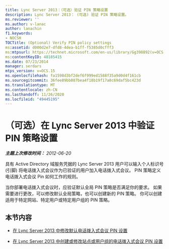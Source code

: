 ```yaml
---
title: Lync Server 2013：（可选）验证 PIN 策略设置
description: Lync Server 2013： (可选) 验证 PIN 策略设置。
ms.reviewer: ''
ms.author: v-lanac
author: lanachin
f1.keywords:
- NOCSH
TOCTitle: (Optional) Verify PIN policy settings
ms:assetid: d000d2e7-dfd8-4dea-b1ff-f5385d0cfff3
ms:mtpsurl: https://technet.microsoft.com/en-us/library/Gg398892(v=OCS.15)
ms:contentKeyID: 48185415
ms.date: 07/23/2014
manager: serdars
mtps_version: v=OCS.15
ms.openlocfilehash: fa1598d3bf2def6f999ed1588f35a9d0d4f161cb
ms.sourcegitcommit: 36fee89bb887bea4f18b19f17a8c69daf5bc423d
ms.translationtype: MT
ms.contentlocale: zh-CN
ms.lasthandoff: 11/26/2020
ms.locfileid: "49445195"
---
```

# <a name="optional-verify-pin-policy-settings-in-lync-server-2013"></a>（可选）在 Lync Server 2013 中验证 PIN 策略设置

<div data-xmlns="http://www.w3.org/1999/xhtml">

<div class="topic" data-xmlns="http://www.w3.org/1999/xhtml" data-msxsl="urn:schemas-microsoft-com:xslt" data-cs="https://msdn.microsoft.com/">

<div data-asp="https://msdn2.microsoft.com/asp">



</div>

<div id="mainSection">

<div id="mainBody">

<span> </span>

_**主题上次修改时间：** 2012-06-20_

具有 Active Directory 域服务凭据的 Lync Server 2013 用户可以输入个人标识号 (引脚) 将电话拨入式会议作为已验证的用户加入电话拨入式会议。 PIN 策略定义电话拨入式会议 Pin 如何工作的规则。

当你部署电话拨入式会议时，应验证默认全局 PIN 策略是否满足你的要求。 如果需要进行更改，可以修改默认全局策略，也可以创建新的 PIN 策略。 你可以创建适用于特定网站、特定用户或特定用户组的 PIN 策略。

<div>

## <a name="in-this-section"></a>本节内容

  - [在 Lync Server 2013 中修改默认电话拨入式会议 PIN 设置](lync-server-2013-modify-the-default-dial-in-conferencing-pin-settings.md)

  - [在 Lync Server 2013 中创建或修改站点或用户组的电话拨入式会议 PIN 设置](lync-server-2013-create-or-modify-dial-in-conferencing-pin-settings-for-a-site-or-group-of-users.md)

</div>

</div>

<span> </span>

</div>

</div>

</div>

